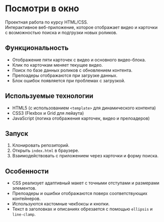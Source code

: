 # Посмотри в окно

Проектная работа по курсу HTML/CSS.  
Интерактивное веб-приложение, которое отображает видео и карточки с возможностью поиска и подгрузки новых роликов.

## Функциональность
- Отображение пяти карточек с видео и основного видео-блока.
- Клик по карточкам меняет текущее видео.
- Поиск по базе данных роликов с обновлением контента.
- Прелоадеры отображаются при загрузке данных.
- Блок ошибок появляется при проблемах с загрузкой.

## Используемые технологии
- HTML5 (с использованием `<template>` для динамического контента)
- CSS3 (Flexbox и Grid для лейаута)
- JavaScript (логика отображения карточек, видео и прелоадеров)

## Запуск
1. Клонировать репозиторий.
2. Открыть `index.html` в браузере.
3. Взаимодействовать с приложением через карточки и форму поиска.

## Особенности
- CSS реализует адаптивный макет с точными отступами и размерами элементов.
- Прелоадеры и ошибки отображаются поверх соответствующих контейнеров.
- Используются кастомные чекбоксы и кнопки.
- Текст в заголовках и описаниях обрезается с помощью `ellipsis` и `line-clamp`.
